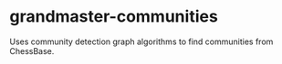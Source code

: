 # grandmaster-communities
Uses community detection graph algorithms to find communities from ChessBase.

